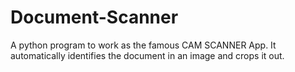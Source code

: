 # Document-Scanner
A python program to work as the famous CAM SCANNER App. 
It automatically identifies the document in an image and crops it out.